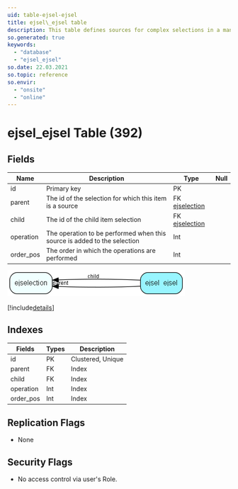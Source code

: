 ```yaml
---
uid: table-ejsel-ejsel
title: ejsel\_ejsel table
description: This table defines sources for complex selections in a many/many relationship
so.generated: true
keywords:
  - "database"
  - "ejsel_ejsel"
so.date: 22.03.2021
so.topic: reference
so.envir:
  - "onsite"
  - "online"
---
```


# ejsel\_ejsel Table (392)

## Fields

| Name | Description | Type | Null |
|------|-------------|------|:----:|
|id|Primary key|PK| |
|parent|The id of the selection for which this item is a source|FK [ejselection](ejselection.md)| |
|child|The id of the child item selection|FK [ejselection](ejselection.md)| |
|operation|The operation to be performed when this source is added to the selection|Int| |
|order\_pos|The order in which the operations are performed|Int| |


![ejsel_ejsel table relationship diagram](./media/ejsel_ejsel.png)

[!include[details](./includes/ejsel-ejsel.md)]

## Indexes

| Fields | Types | Description |
|--------|-------|-------------|
|id |PK |Clustered, Unique |
|parent |FK |Index |
|child |FK |Index |
|operation |Int |Index |
|order\_pos |Int |Index |

## Replication Flags

* None

## Security Flags

* No access control via user's Role.

